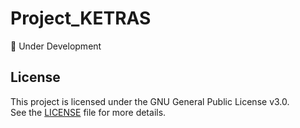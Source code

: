 # Project_KETRAS

🚧 Under Development

## License

This project is licensed under the GNU General Public License v3.0.  
See the [LICENSE](./LICENSE) file for more details.
